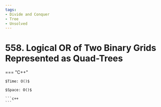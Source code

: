 ```yaml
---
tags:
- Divide and Conquer
- Tree
- Unsolved
---
```



# 558. Logical OR of Two Binary Grids Represented as Quad-Trees

=== "C++"

    $Time: O()$

    $Space: O()$

    ```c++
    ```